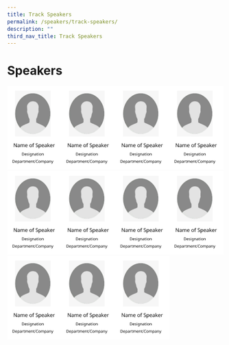 ```yaml
---
title: Track Speakers
permalink: /speakers/track-speakers/
description: ""
third_nav_title: Track Speakers
---
```

#  Speakers

<div style="display: flex; flex-wrap: wrap;">
  <div style="flex-basis: 25%; max-width: 25%;">
    <a href="/speakers/track-speakers/speaker-1/"><img alt="track speakers 1" src="/images/Speaker%20Summary.png"></a>
  </div>
  <div style="flex-basis: 25%; max-width: 25%;">
    <a href="/speakers/track-speakers/speaker-2/"><img alt="track speakers 2" src="/images/Speaker%20Summary.png"></a>
  </div>
  <div style="flex-basis: 25%; max-width: 25%;">
    <a href="/speakers/track-speakers/speaker-3/"><img alt="track speakers 3" src="/images/Speaker%20Summary.png"></a>
  </div>
  <div style="flex-basis: 25%; max-width: 25%;">
    <a href="/speakers/track-speakers/speaker-4/"><img alt="track speakers 4" src="/images/Speaker%20Summary.png"></a>
  </div>
  <div style="flex-basis: 25%; max-width: 25%;">
    <a href="/speakers/track-speakers/speaker-5/"><img alt="track speakers 5" src="/images/Speaker%20Summary.png"></a>
  </div>
  <div style="flex-basis: 25%; max-width: 25%;">
    <a href="/speakers/track-speakers/speaker-6/"><img alt="track speakers 6" src="/images/Speaker%20Summary.png"></a>
  </div>
  <div style="flex-basis: 25%; max-width: 25%;">
    <a href="/speakers/track-speakers/speaker-7/"><img alt="track speakers 7" src="/images/Speaker%20Summary.png"></a>
  </div>
  <div style="flex-basis: 25%; max-width: 25%;">
    <a href="/speakers/track-speakers/speaker-8/"><img alt="track speakers 8" src="/images/Speaker%20Summary.png"></a>
  </div>
  <div style="flex-basis: 25%; max-width: 25%;">
    <a href="/speakers/track-speakers/speaker-9/"><img alt="track speakers 9" src="/images/Speaker%20Summary.png"></a>
  </div>
  <div style="flex-basis: 25%; max-width: 25%;">
    <a href="/speakers/track-speakers/speaker-10/"><img alt="track speakers 10" src="/images/Speaker%20Summary.png"></a>
  </div>
  <div style="flex-basis: 25%; max-width: 25%;">
    <a href="/speakers/track-speakers/speaker-11/"><img alt="track speakers 11" src="/images/Speaker%20Summary.png"></a>
  </div>
</div>
